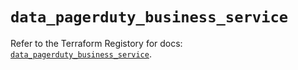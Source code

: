 # `data_pagerduty_business_service`

Refer to the Terraform Registory for docs: [`data_pagerduty_business_service`](https://www.terraform.io/docs/providers/pagerduty/d/business_service).
